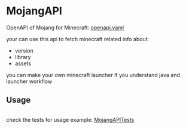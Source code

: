 # MojangAPI

OpenAPI of Mojang for Minecraft: [openapi.yaml](Sources/MojangAPI/openapi.yaml)

your can use this api to fetch minecraft related info about: 
- version
- library
- assets

you can make your own minecraft launcher if you understand java and launcher workflow

## Usage

```swift

```

check the tests for usage example: [MojangAPITests](Tests/MojangAPITests/MojangAPITests.swift)
